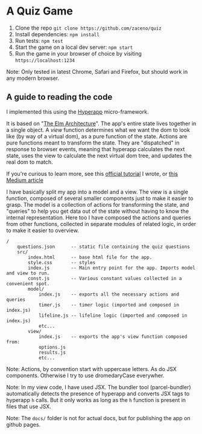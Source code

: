 # A Quiz Game

1. Clone the repo `git clone https://github.com/zaceno/quiz`
2. Install dependencies: `npm install`
3. Run tests: `npm test`
4. Start the game on a local dev server: `npm start`
5. Run the game in your browser of choice by visiting `https://localhost:1234`

Note: Only tested in latest Chrome, Safari and Firefox, but should work in any modern browser.

## A guide to reading the code

I implemented this using the [Hyperapp](https://hyperapp.dev) micro-framework.

It is based on "[The Elm Architecture](https://github.com/dwyl/learn-elm-architecture-in-javascript/issues/38)".
The app's entire state lives together in a single object. A _view_ function determines what we want the dom
to look like (by way of a virtual dom), as a pure function of the state. Actions are pure functions meant to
transform the state. They are "dispatched" in response to browser events, meaning that hyperapp calculates
the next state, uses the view to calculate the next virtual dom tree, and updates the real dom to match.

If you're curious to learn more, see this
[official tutorial](https://github.com/jorgebucaran/hyperapp/blob/master/docs/tutorial.md)
I wrote, or [this Medium article](https://medium.com/hyperapp/a-walk-through-hyperapp-2-b1f642fca172)

I have basically split my app into a model and a view. The view is a single function, composed of several
smaller components just to make it easier to grasp. The model is a collection of actions for transforming the state,
and "queries" to help you get data out of the state without having to know the internal representation. Here too
I have composed the actions and queries from other functions, collected in separate modules of related logic, in
order to make it easier to overview.

```
/
    questions.json      -- static file containing the quiz questions
    src/
        index.html      -- base html file for the app.
        style.css       -- styles
        index.js        -- Main entry point for the app. Imports model and view to run.
        const.js        -- Various constant values collected in a convenient spot.
        model/
            index.js    -- exports all the necessary actions and queries
            timer.js    -- timer logic (imported and composed in index.js)
            lifeline.js -- lifeline logic (imported and composed in index.js)
            etc...
        view/
            index.js    -- exports the app's view function composed from:
            options.js
            results.js
            etc...
```

Note: Actions, by convention start with uppercase letters. As do JSX components.
Otherwise I try to use dromedaryCase everywher.

Note: In my view code, I have used JSX. The bundler tool (parcel-bundler) automatically detects the presence of
hyperapp and converts JSX tags to hyperapp `h` calls. But it only works as long as the `h` function is
present in files that use JSX.

Note: The `docs/` folder is not for actual docs, but for publishing the app on github pages.
